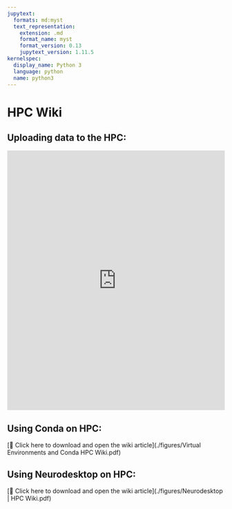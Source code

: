 ```yaml
---
jupytext:
  formats: md:myst
  text_representation:
    extension: .md
    format_name: myst
    format_version: 0.13
    jupytext_version: 1.11.5
kernelspec:
  display_name: Python 3
  language: python
  name: python3
---
```


# HPC Wiki
## Uploading data to the HPC:
<iframe src="https://drive.google.com/file/d/1TAkaiJN1UfFvToH-JKN8uafHCfXssYKC/view?usp=share_link" width="100%" height="600" frameborder="0" allowfullscreen></iframe>

## Using Conda on HPC:
[📄 Click here to download and open the wiki article](./figures/Virtual Environments and Conda HPC Wiki.pdf)

## Using Neurodesktop on HPC:
[📄 Click here to download and open the wiki article](./figures/Neurodesktop | HPC Wiki.pdf)
